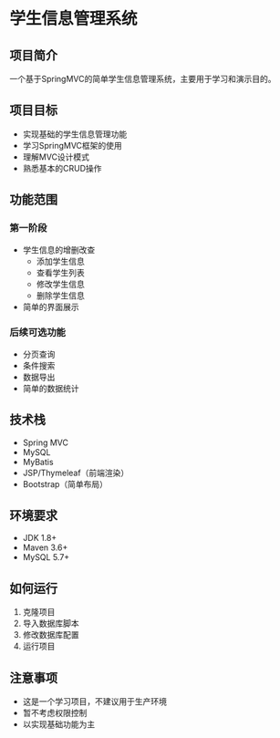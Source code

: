 # 学生信息管理系统

## 项目简介
一个基于SpringMVC的简单学生信息管理系统，主要用于学习和演示目的。

## 项目目标
- 实现基础的学生信息管理功能
- 学习SpringMVC框架的使用
- 理解MVC设计模式
- 熟悉基本的CRUD操作

## 功能范围
### 第一阶段
- 学生信息的增删改查
  - 添加学生信息
  - 查看学生列表
  - 修改学生信息
  - 删除学生信息
- 简单的界面展示

### 后续可选功能
- 分页查询
- 条件搜索
- 数据导出
- 简单的数据统计

## 技术栈
- Spring MVC
- MySQL
- MyBatis
- JSP/Thymeleaf（前端渲染）
- Bootstrap（简单布局）

## 环境要求
- JDK 1.8+
- Maven 3.6+
- MySQL 5.7+

## 如何运行
1. 克隆项目
2. 导入数据库脚本
3. 修改数据库配置
4. 运行项目

## 注意事项
- 这是一个学习项目，不建议用于生产环境
- 暂不考虑权限控制
- 以实现基础功能为主 